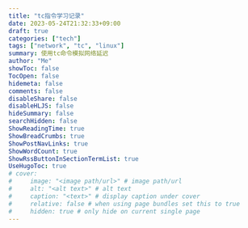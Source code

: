 ```yaml
---
title: "tc指令学习记录"
date: 2023-05-24T21:32:33+09:00
draft: true
categories: ["tech"]
tags: ["network", "tc", "linux"]
summary: 使用tc命令模拟网络延迟
author: "Me"
showToc: false
TocOpen: false
hidemeta: false
comments: false
disableShare: false
disableHLJS: false
hideSummary: false
searchHidden: false
ShowReadingTime: true
ShowBreadCrumbs: true
ShowPostNavLinks: true
ShowWordCount: true
ShowRssButtonInSectionTermList: true
UseHugoToc: true
# cover:
#     image: "<image path/url>" # image path/url
#     alt: "<alt text>" # alt text
#     caption: "<text>" # display caption under cover
#     relative: false # when using page bundles set this to true
#     hidden: true # only hide on current single page
---
```


